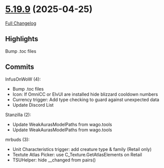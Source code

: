 # [5.19.9](https://github.com/WeakAuras/WeakAuras2/tree/5.19.9) (2025-04-25)

[Full Changelog](https://github.com/WeakAuras/WeakAuras2/compare/5.19.8...5.19.9)

## Highlights

Bump .toc files

## Commits

InfusOnWoW (4):

- Bump .toc files
- Icon: If OmniCC or ElvUI are installed hide blizzard cooldown numbers
- Currency trigger: Add type checking to guard against unexpected data
- Update Discord List

Stanzilla (2):

- Update WeakAurasModelPaths from wago.tools
- Update WeakAurasModelPaths from wago.tools

mrbuds (3):

- Unit Characteristics trigger: add creature type & family (Retail only)
- Textute Atlas Picker: use C_Texture.GetAtlasElements on Retail
- TSUHelper: hide __changed from pairs()

